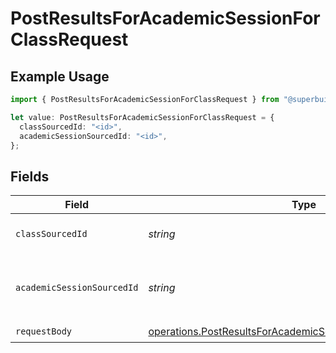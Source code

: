 # PostResultsForAcademicSessionForClassRequest

## Example Usage

```typescript
import { PostResultsForAcademicSessionForClassRequest } from "@superbuilders/oneroster/models/operations";

let value: PostResultsForAcademicSessionForClassRequest = {
  classSourcedId: "<id>",
  academicSessionSourcedId: "<id>",
};
```

## Fields

| Field                                                                                                                                      | Type                                                                                                                                       | Required                                                                                                                                   | Description                                                                                                                                |
| ------------------------------------------------------------------------------------------------------------------------------------------ | ------------------------------------------------------------------------------------------------------------------------------------------ | ------------------------------------------------------------------------------------------------------------------------------------------ | ------------------------------------------------------------------------------------------------------------------------------------------ |
| `classSourcedId`                                                                                                                           | *string*                                                                                                                                   | :heavy_check_mark:                                                                                                                         | The sourcedId of the class                                                                                                                 |
| `academicSessionSourcedId`                                                                                                                 | *string*                                                                                                                                   | :heavy_check_mark:                                                                                                                         | The sourcedId of the academic session                                                                                                      |
| `requestBody`                                                                                                                              | [operations.PostResultsForAcademicSessionForClassRequestBody](../../models/operations/postresultsforacademicsessionforclassrequestbody.md) | :heavy_check_mark:                                                                                                                         | N/A                                                                                                                                        |